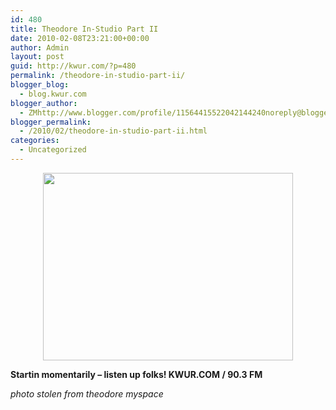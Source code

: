 ```yaml
---
id: 480
title: Theodore In-Studio Part II
date: 2010-02-08T23:21:00+00:00
author: Admin
layout: post
guid: http://kwur.com/?p=480
permalink: /theodore-in-studio-part-ii/
blogger_blog:
  - blog.kwur.com
blogger_author:
  - ZMhttp://www.blogger.com/profile/11564415522042144240noreply@blogger.com
blogger_permalink:
  - /2010/02/theodore-in-studio-part-ii.html
categories:
  - Uncategorized
---
```

<div class="pf-content">
  <p>
    <a onblur="try {parent.deselectBloggerImageGracefully();} catch(e) {}"href="http://c2.ac-images.myspacecdn.com/images02/22/l_98290bbff9ff4eeeb266b4c6c7da77c5.jpg"><img style="display:block; margin:0px auto 10px; text-align:center;cursor:pointer; cursor:hand;width: 400px; height: 300px;" src="http://c2.ac-images.myspacecdn.com/images02/22/l_98290bbff9ff4eeeb266b4c6c7da77c5.jpg" border="0" alt="" /></a>
  </p>
  
  <p>
    <span style="font-weight:bold;">Startin momentarily – listen up folks! KWUR.COM / 90.3 FM</span>
  </p>
  
  <p>
    <span style="font-style:italic;">photo stolen from theodore myspace</span>
  </p>
</div>